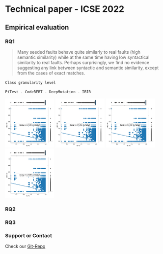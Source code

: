 # Technical paper - ICSE 2022

## Empirical evaluation

### RQ1

> Many seeded faults behave quite similarly to real faults (high semantic similarity) while at the same time having low syntactical similarity to real faults. Perhaps surprisingly, we find no evidence suggesting any link between syntactic and semantic similarity, except from the cases of exact matches.

```
Class granularity level
```
```
PiTest - CodeBERT - DeepMutation - IBIR
```

<p float="center">
  <img src="./data/plots/RQ1/RQ1_bleu_class.png" width="160" title="PiTest"/>
  <img src="./data/plots/RQ1/RQ1_bleu_class.png" width="160" title="CodeBERT"/> 
  <img src="./data/plots/RQ1/RQ1_bleu_class.png" width="160" title="DeepMutation"/>
  <img src="./data/plots/RQ1/RQ1_bleu_class.png" width="160" title="IBIR"/>
</p>
  
### RQ2

### RQ3





### Support or Contact

Check our [Git-Repo](https://github.com/mutationtesting-user/bugs_vs_mutants)

